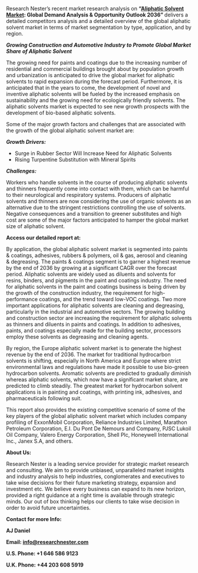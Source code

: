 <p>Research Nester&rsquo;s recent market research analysis on <strong>&ldquo;<a href="https://www.researchnester.com/reports/aliphatic-solvent-market/3328">Aliphatic Solvent Market</a>: Global Demand Analysis &amp; Opportunity Outlook 2036&rdquo; </strong>delivers a detailed competitors analysis and a detailed overview of the global aliphatic solvent market in terms of market segmentation by type, application, and by region.</p>
<p><strong><em>Growing Construction and Automotive Industry to Promote </em></strong><strong><em>Global Market Share of </em></strong><strong><em>Aliphatic Solvent</em></strong></p>
<p>The growing need for paints and coatings due to the increasing number of residential and commercial buildings brought about by population growth and urbanization is anticipated to drive the global market for aliphatic solvents to rapid expansion during the forecast period. Furthermore, it is anticipated that in the years to come, the development of novel and inventive aliphatic solvents will be fueled by the increased emphasis on sustainability and the growing need for ecologically friendly solvents. The aliphatic solvents market is expected to see new growth prospects with the development of bio-based aliphatic solvents.</p>
<p>Some of the major growth factors and challenges that are associated with the growth of the global aliphatic solvent market are:</p>
<p><strong><em>Growth Drivers:</em></strong></p>
<ul>
<li>Surge in Rubber Sector Will Increase Need for Aliphatic Solvents</li>
<li>Rising Turpentine Substitution with Mineral Spirits</li>
</ul>
<p><strong><em>Challenges:</em></strong></p>
<p>Workers who handle solvents in the course of producing aliphatic solvents and thinners frequently come into contact with them, which can be harmful to their neurological and respiratory systems. Producers of aliphatic solvents and thinners are now considering the use of organic solvents as an alternative due to the stringent restrictions controlling the use of solvents. Negative consequences and a transition to greener substitutes and high cost are some of the major factors anticipated to hamper the global market size of aliphatic solvent.</p>
<p><strong>Access our detailed report at:</strong></p>
<p>By application, the global aliphatic solvent market is segmented into paints &amp; coatings, adhesives, rubbers &amp; polymers, oil &amp; gas, aerosol and cleaning &amp; degreasing. The paints &amp; coatings segment is to garner a highest revenue by the end of 2036 by growing at a significant CAGR over the forecast period. Aliphatic solvents are widely used as diluents and solvents for resins, binders, and pigments in the paint and coatings industry. The need for aliphatic solvents in the paint and coatings business is being driven by the growth of the construction industry, the requirement for high-performance coatings, and the trend toward low-VOC coatings. Two more important applications for aliphatic solvents are cleaning and degreasing, particularly in the industrial and automotive sectors. The growing building and construction sector are increasing the requirement for aliphatic solvents as thinners and diluents in paints and coatings. In addition to adhesives, paints, and coatings especially made for the building sector, processors employ these solvents as degreasing and cleaning agents.</p>
<p>By region, the Europe aliphatic solvent market is to generate the highest revenue by the end of 2036. The market for traditional hydrocarbon solvents is shifting, especially in North America and Europe where strict environmental laws and regulations have made it possible to use bio-green hydrocarbon solvents. Aromatic solvents are predicted to gradually diminish whereas aliphatic solvents, which now have a significant market share, are predicted to climb steadily. The greatest market for hydrocarbon solvent applications is in painting and coatings, with printing ink, adhesives, and pharmaceuticals following suit.</p>
<p>This report also provides the existing competitive scenario of some of the key players of the global aliphatic solvent market which includes company profiling of ExxonMobil Corporation, Reliance Industries Limited, Marathon Petroleum Corporation, E.I. Du Pont De Nemours and Company, PJSC Lukoil Oil Company, Valero Energy Corporation, Shell Plc, Honeywell International Inc., Janex S.A, and others.</p>
<p><strong>About Us: </strong></p>
<p>Research Nester is a leading service provider for strategic market research and consulting. We aim to provide unbiased, unparalleled market insights and industry analysis to help industries, conglomerates and executives to take wise decisions for their future marketing strategy, expansion and investment etc. We believe every business can expand to its new horizon, provided a right guidance at a right time is available through strategic minds. Our out of box thinking helps our clients to take wise decision in order to avoid future uncertainties.</p>
<p><strong>Contact for more Info:</strong></p>
<p><strong>AJ Daniel</strong></p>
<p><strong>Email: </strong><a href="mailto:info@researchnester.com"><strong>info@researchnester.com</strong></a></p>
<p><strong>U.S. Phone: +1 646 586 9123 </strong></p>
<p><strong>U.K. Phone: +44 203 608 5919</strong></p>
<p>&nbsp;</p>
<p>&nbsp;</p>